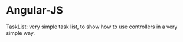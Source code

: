 Angular-JS
==========
TaskList: very simple task list, to show how to use controllers in a very simple way.
